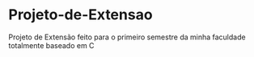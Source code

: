 # Projeto-de-Extensao
Projeto de Extensão feito para o primeiro semestre da minha faculdade totalmente baseado em C
